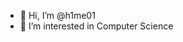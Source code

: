 - 👋 Hi, I’m @h1me01
- 👀 I’m interested in Computer Science

<!---
h1me01/h1me01 is a ✨ special ✨ repository because its `README.md` (this file) appears on your GitHub profile.
You can click the Preview link to take a look at your changes.
--->

